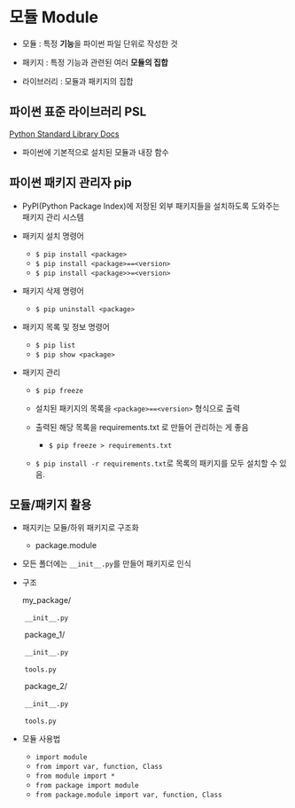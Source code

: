 # 모듈 Module

- 모듈 : 특정 **기능**을 파이썬 파일 단위로 작성한 것
- 패키지 : 특정 기능과 관련된 여러 **모듈의 집합**

- 라이브러리 : 모듈과 패키지의 집합

## 파이썬 표준 라이브러리 PSL

[Python Standard Library Docs](https://docs.python.org/ko/3/library/)

- 파이썬에 기본적으로 설치된 모듈과 내장 함수



## 파이썬 패키지 관리자 pip

- PyPI(Python Package Index)에 저장된 외부 패키지들을 설치하도록 도와주는 패키지 관리 시스템

- 패키지 설치 명령어
  - `$ pip install <package>`
  - `$ pip install <package>==<version>`
  - `$ pip install <package>>=<version>`

- 패키지 삭제 명령어

  - `$ pip uninstall <package>`

- 패키지 목록 및 정보 명령어

  - `$ pip list`
  - `$ pip show <package>`

- 패키지 관리

  - `$ pip freeze`
  - 설치된 패키지의 목록을 `<package>==<version>` 형식으로 출력
  - 출력된 해당 목록을 requirements.txt 로 만들어 관리하는 게 좋음
    - `$ pip freeze > requirements.txt`

  - `$ pip install -r requirements.txt`로 목록의 패키지를 모두 설치할 수 있음.

## 모듈/패키지 활용

- 패지키는 모듈/하위 패키지로 구조화

  - package.module

- 모든 폴더에는 `__init__.py`를 만들어 패키지로 인식

- 구조

  my_package/

  ​		`__init__.py`

  ​		package_1/

  ​				`__init__.py`

  ​				`tools.py`

  ​		package_2/

  ​				`__init__.py`

  ​				`tools.py`





- 모듈 사용법
  - `import module`
  - `from import var, function, Class`
  - `from module import *`
  - `from package import module`
  - `from package.module import var, function, Class`